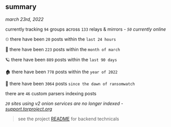 
## summary
_march 23rd, 2022_

currently tracking `94` groups across `133` relays & mirrors - _`50` currently online_

⏲ there have been `20` posts within the `last 24 hours`

🦈 there have been `223` posts within the `month of march`

🪐 there have been `889` posts within the `last 90 days`

🏚 there have been `778` posts within the `year of 2022`

🦕 there have been `3064` posts `since the dawn of ransomwatch`

there are `46` custom parsers indexing posts

_`20` sites using v2 onion services are no longer indexed - [support.torproject.org](https://support.torproject.org/onionservices/v2-deprecation/)_

> see the project [README](https://github.com/thetanz/ransomwatch#ransomwatch--) for backend technicals
